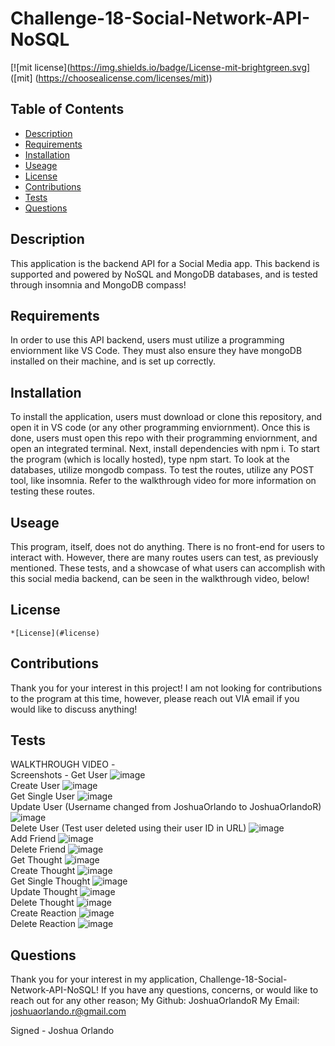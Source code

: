 
  # Challenge-18-Social-Network-API-NoSQL

  [![mit license](https://img.shields.io/badge/License-mit-brightgreen.svg] ([mit] (https://choosealicense.com/licenses/mit))
  
  ## Table of Contents 
  * [Description](#description) 
  * [Requirements](#requirements) 
  * [Installation](#installation) 
  * [Useage](#useage) 
  * [License](#license) 
  * [Contributions](#contributions)
  * [Tests](#tests) 
  * [Questions](#questions) 
 
  ## Description
  This application is the backend API for a Social Media app. This backend is supported and powered by NoSQL and MongoDB databases, and is tested through insomnia and MongoDB compass! 

  ## Requirements
  In order to use this API backend, users must utilize a programming enviornment like VS Code. They must also ensure they have mongoDB installed on their machine, and is set up correctly. 

  ## Installation
  To install the application, users must download or clone this repository, and open it in VS code (or any other programming enviornment). Once this is done, users must open this repo with their programming enviornment, and open an integrated terminal. Next, install dependencies with npm i. To start the program (which is locally hosted), type npm start. To look at the databases, utilize mongodb compass. To test the routes, utilize any POST tool, like insomnia. Refer to the walkthrough video for more information on testing these routes. 

  ## Useage
  This program, itself, does not do anything. There is no front-end for users to interact with. However, there are many routes users can test, as previously mentioned. These tests, and a showcase of what users can accomplish with this social media backend, can be seen in the walkthrough video, below!

  ## License 
  
    *[License](#license)

  ## Contributions
  Thank you for your interest in this project! I am not looking for contributions to the program at this time, however, please reach out VIA email if you would like to discuss anything!

  ## Tests 
  WALKTHROUGH VIDEO -
  <br>
  Screenshots - 
  Get User
  ![image](https://user-images.githubusercontent.com/114437149/219904839-6a163b38-f2ea-419c-b247-d553437a3f05.png)
  <br>
  Create User
  ![image](https://user-images.githubusercontent.com/114437149/219904858-75b49d5d-0ba9-447f-a1a8-9bd1c50966fc.png)
  <br>
  Get Single User
  ![image](https://user-images.githubusercontent.com/114437149/219904880-373e9cbf-0aa2-4132-88be-22c5cd6dd98d.png)
  <br>
  Update User (Username changed from JoshuaOrlando to JoshuaOrlandoR)
  ![image](https://user-images.githubusercontent.com/114437149/219904913-17f63d4c-c1b5-4936-adfb-c4361d52d885.png)
  <br>
  Delete User (Test user deleted using their user ID in URL)
  ![image](https://user-images.githubusercontent.com/114437149/219904937-5e549ceb-884e-41d2-8b7c-047ce364b67e.png)
  <br>
  Add Friend 
  ![image](https://user-images.githubusercontent.com/114437149/219904967-f7cf8515-28c9-439f-a127-2e1ac311d8f9.png)
  <br>
  Delete Friend 
  ![image](https://user-images.githubusercontent.com/114437149/219965556-31090fa8-f16b-496e-85e1-c5f5bb75fa2f.png)
  <br>
  Get Thought
  ![image](https://user-images.githubusercontent.com/114437149/219905084-02383ee7-1468-47cc-baf5-9f1967639848.png)
  <br>
  Create Thought 
  ![image](https://user-images.githubusercontent.com/114437149/219905041-4ac2d824-21f7-4611-a136-a9dd1f88626b.png)
  <br>
  Get Single Thought
  ![image](https://user-images.githubusercontent.com/114437149/219905087-d660b72e-feb7-4458-96e1-a5743e1cd5b9.png)
  <br>
  Update Thought
  ![image](https://user-images.githubusercontent.com/114437149/219905109-2076c827-c3ba-4416-bf3a-9e3793ed7f3c.png)
  <br>
  Delete Thought
  ![image](https://user-images.githubusercontent.com/114437149/219905126-7b72e499-2a3e-4153-9397-7d43e9ea5796.png)
  <br>
  Create Reaction
  ![image](https://user-images.githubusercontent.com/114437149/219905186-05d86838-cbe1-415b-85d0-fb4a39a37c03.png)
  <br>
  Delete Reaction
  ![image](https://user-images.githubusercontent.com/114437149/219965577-6f9e15c8-5de5-4112-8f19-212dc4edaa5a.png)
  <br>


  ## Questions 
  Thank you for your interest in my application, Challenge-18-Social-Network-API-NoSQL! 
  If you have any questions, concerns, or would like to reach out for any other reason;
  My Github: JoshuaOrlandoR
  My Email: joshuaorlando.r@gmail.com


  Signed - Joshua Orlando
